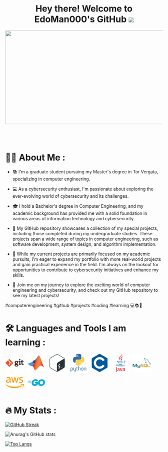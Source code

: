 <div align="center">
  <h1>
    Hey there! Welcome to EdoMan000's GitHub
    <img src="https://media.giphy.com/media/hvRJCLFzcasrR4ia7z/giphy.gif" width="30px"/>
  </h1>
</div>

<div align="center">
  <img src="https://media.giphy.com/media/26tn33aiTi1jkl6H6/giphy.gif" width="600" height="300"/>
</div>

<br/><br/>

# :man_technologist: About Me :

- 📚 I'm a graduate student pursuing my Master's degree in Tor Vergata, specializing in computer engineering. 

- 💻 As a cybersecurity enthusiast, I'm passionate about exploring the ever-evolving world of cybersecurity and its challenges. 

- 🎓 I hold a Bachelor's degree in Computer Engineering, and my academic background has provided me with a solid foundation in various areas of information technology and cybersecurity. 

- 💪 My GitHub repository showcases a collection of my special projects, including those completed during my undergraduate studies. These projects span a wide range of topics in computer engineering, such as software development, system design, and algorithm implementation. 

- 💼 While my current projects are primarily focused on my academic pursuits, I'm eager to expand my portfolio with more real-world projects and gain practical experience in the field. I'm always on the lookout for opportunities to contribute to cybersecurity initiatives and enhance my skills. 

- 🚀 Join me on my journey to explore the exciting world of computer engineering and cybersecurity, and check out my GitHub repository to see my latest projects! 

#computerengineering #github #projects #coding #learning 💻📚💼


# :hammer_and_wrench: Languages and Tools I am learning :
<div>
  <img src="https://github.com/devicons/devicon/blob/master/icons/git/git-original-wordmark.svg" title="Git" **alt="Git" width="60" height="60"/>&nbsp;
  <img src="https://github.com/devicons/devicon/blob/master/icons/matlab/matlab-original.svg" title="MATLAB" **alt="MATLAB" width="60" height="60"/>&nbsp;
  <img src="https://github.com/devicons/devicon/blob/master/icons/bash/bash-original.svg" title="Bash" **alt="Bash" width="60" height="60"/>&nbsp;
  <img src="https://github.com/devicons/devicon/blob/master/icons/python/python-original-wordmark.svg" title="Python" **alt="Python" width="60" height="60"/>&nbsp;
  <img src="https://github.com/devicons/devicon/blob/master/icons/c/c-plain.svg" title="C" alt="C" width="60" height="60"/>&nbsp;
  <img src="https://github.com/devicons/devicon/blob/master/icons/java/java-original-wordmark.svg" title="Java" alt="Java" width="60" height="60"/>&nbsp;
  <img src="https://github.com/devicons/devicon/blob/master/icons/mysql/mysql-original-wordmark.svg" title="MySQL"  alt="MySQL" width="60" height="60"/>&nbsp;
  <img src="https://github.com/devicons/devicon/blob/master/icons/amazonwebservices/amazonwebservices-plain-wordmark.svg" title="AWS" alt="AWS" width="60" height="60"/>&nbsp;
  <img src="https://github.com/devicons/devicon/blob/master/icons/go/go-original-wordmark.svg" title="Go" **alt="Go" width="60" height="60"/>&nbsp;
</div>


# :fire: My Stats :

[![GitHub Streak](http://github-readme-streak-stats.herokuapp.com?user=EdoMan000&theme=dark&hide_border=true)](https://git.io/streak-stats)

![Anurag's GitHub stats](https://github-readme-stats.vercel.app/api?username=EdoMan000&theme=dark&hide_border=true)

[![Top Langs](https://github-readme-stats.vercel.app/api/top-langs/?username=EdoMan000&hide_progress=true&theme=dark&langs_count=10&hide_border=true)](https://github.com/anuraghazra/github-readme-stats)
